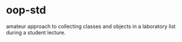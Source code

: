 # oop-std
amateur approach to collecting classes and objects in a laboratory list during a student lecture.
